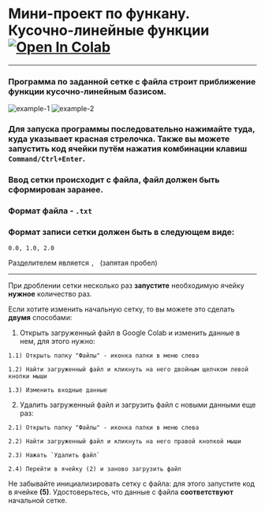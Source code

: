 # Мини-проект по функану. Кусочно-линейные функции [![Open In Colab](https://colab.research.google.com/assets/colab-badge.svg)](https://colab.research.google.com/gist/boorlakov/6f247a97709d8d9c92c001fb51a9e406/linear_miniproject_funcan_appr.ipynb)
---
### Программа по заданной сетке с файла строит приближение функции кусочно-линейным базисом.

![example-1](https://sun9-41.userapi.com/impg/IXKuMUBIgWmvxMGrt6OwMXr7IiL10vw2BGO6dg/Umqt_y05gro.jpg?size=389x278&quality=96&sign=dd700b22ce5a490682d344a46183f0f9&type=album) 
 ![example-2](https://sun9-64.userapi.com/impg/hCJVwpFG4rLrLPs09QI_F04d0eecHVdzzX3Bow/VOs-tsMWp0s.jpg?size=400x278&quality=96&sign=71034488a42ef6b98068a5e491f1bf98&type=album)


### Для запуска программы **последовательно** нажимайте туда, куда **указывает** красная стрелочка. Также вы можете запустить код ячейки путём нажатия комбинации клавиш ```Command/Ctrl+Enter```.
### Ввод сетки происходит с **файла**, файл должен быть сформирован **заранее**.
### Формат файла - ```.txt```
### Формат записи сетки должен быть в следующем виде: 
 
```
0.0, 1.0, 2.0
```
Разделителем является ```, ``` (запятая пробел)
 
---
При дроблении сетки несколько раз **запустите** необходимую ячейку **нужное** количество раз.
 
Если хотите изменить начальную сетку, то вы можете это сделать **двумя** способами:
 
  1) Открыть загруженный файл в Google Colab и изменить данные в нем, для этого нужно:
    
    1.1) Открыть папку "Файлы" - иконка папки в меню слева
    
    1.2) Найти загруженный файл и кликнуть на него двойным щелчком левой кнопки мыши
 
    1.3) Изменить входные данные
 
  2) Удалить загруженный файл и загрузить файл с новыми данными еще раз:
    
    2.1) Открыть папку "Файлы" - иконка папки в меню слева
    
    2.2) Найти загруженный файл и кликнуть на него правой кнопкой мыши
 
    2.3) Нажать `Удалить файл`
 
    2.4) Перейти в ячейку (2) и заново загрузить файл
 
Не забывайте инициализировать сетку с файла: для этого запустите код в ячейке **(5)**. Удостоверьтесь, что данные с файла **соответствуют** начальной сетке.
